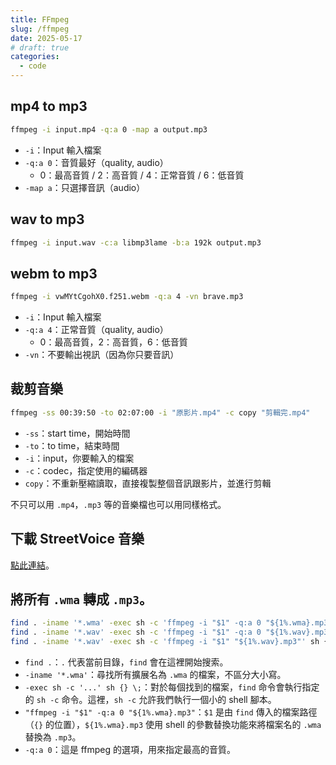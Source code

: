 ```yaml
---
title: FFmpeg
slug: /ffmpeg
date: 2025-05-17
# draft: true
categories:
  - code
---
```


## mp4 to mp3

```bash
ffmpeg -i input.mp4 -q:a 0 -map a output.mp3
```

- `-i`：Input 輸入檔案
- `-q:a 0`：音質最好（quality, audio）
	- 0：最高音質 / 2：高音質 / 4：正常音質 / 6：低音質
- `-map a`：只選擇音訊（audio）

## wav to mp3

```bash
ffmpeg -i input.wav -c:a libmp3lame -b:a 192k output.mp3
```

## webm to mp3

```bash
ffmpeg -i vwMYtCgohX0.f251.webm -q:a 4 -vn brave.mp3
```

- `-i`：Input 輸入檔案
- `-q:a 4`：正常音質（quality, audio）
    - 0：最高音質，2：高音質，6：低音質
- `-vn`：不要輸出視訊（因為你只要音訊）

## 裁剪音樂

```bash
ffmpeg -ss 00:39:50 -to 02:07:00 -i "原影片.mp4" -c copy "剪輯完.mp4"
```

- `-ss`：start time，開始時間
- `-to`：to time，結束時間
- `-i`：input，你要輸入的檔案
- `-c`：codec，指定使用的編碼器
- `copy`：不重新壓縮讀取，直接複製整個音訊跟影片，並進行剪輯

不只可以用 `.mp4`，`.mp3` 等的音樂檔也可以用同樣格式。

## 下載 StreetVoice 音樂

[點此連結](../download-streetvoice-music)。

## 將所有 `.wma` 轉成 `.mp3`。

```bash
find . -iname '*.wma' -exec sh -c 'ffmpeg -i "$1" -q:a 0 "${1%.wma}.mp3"' sh {} \;
find . -iname '*.wav' -exec sh -c 'ffmpeg -i "$1" -q:a 0 "${1%.wav}.mp3"' sh {} \;
find . -iname '*.wav' -exec sh -c 'ffmpeg -i "$1" "${1%.wav}.mp3"' sh {} \;
```

- `find .`：`.` 代表當前目錄，`find` 會在這裡開始搜索。
- `-iname '*.wma'`：尋找所有擴展名為 `.wma` 的檔案，不區分大小寫。
- `-exec sh -c '...' sh {} \;`：對於每個找到的檔案，`find` 命令會執行指定的 `sh -c` 命令。這裡，`sh -c` 允許我們執行一個小的 shell 腳本。
- `"ffmpeg -i "$1" -q:a 0 "${1%.wma}.mp3"`：`$1` 是由 `find` 傳入的檔案路徑（`{}` 的位置），`${1%.wma}.mp3` 使用 shell 的參數替換功能來將檔案名的 `.wma` 替換為 `.mp3`。
- `-q:a 0`：這是 ffmpeg 的選項，用來指定最高的音質。



